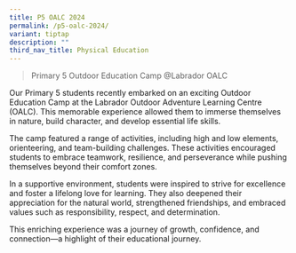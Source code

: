 ```yaml
---
title: P5 OALC 2024
permalink: /p5-oalc-2024/
variant: tiptap
description: ""
third_nav_title: Physical Education
---
```

<blockquote>
<p>Primary 5 Outdoor Education Camp @Labrador OALC</p>
</blockquote>
<p>Our Primary 5 students recently embarked on an exciting Outdoor Education
Camp at the Labrador Outdoor Adventure Learning Centre (OALC). This memorable
experience allowed them to immerse themselves in nature, build character,
and develop essential life skills.</p>
<p>The camp featured a range of activities, including high and low elements,
orienteering, and team-building challenges. These activities encouraged
students to embrace teamwork, resilience, and perseverance while pushing
themselves beyond their comfort zones.</p>
<p>In a supportive environment, students were inspired to strive for excellence
and foster a lifelong love for learning. They also deepened their appreciation
for the natural world, strengthened friendships, and embraced values such
as responsibility, respect, and determination.</p>
<p>This enriching experience was a journey of growth, confidence, and connection—a
highlight of their educational journey.</p>